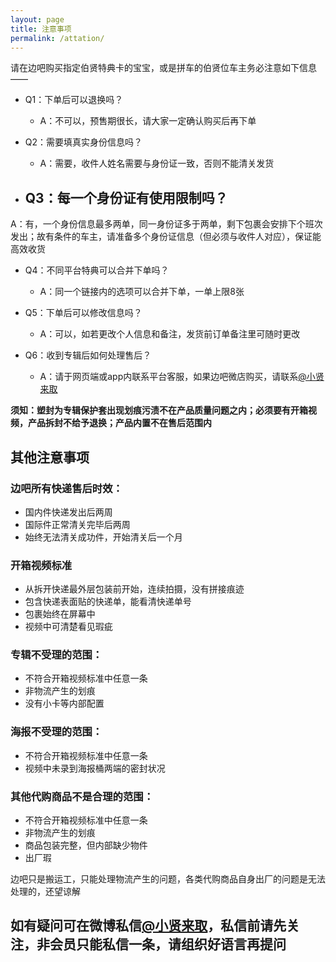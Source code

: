 ```yaml
---
layout: page
title: 注意事项
permalink: /attation/
---
```


请在边吧购买指定伯贤特典卡的宝宝，或是拼车的伯贤位车主务必注意如下信息——

- Q1：下单后可以退换吗？
  - A：不可以，预售期很长，请大家一定确认购买后再下单

- Q2：需要填真实身份信息吗？
  - A：需要，收件人姓名需要与身份证一致，否则不能清关发货

- Q3：每一个身份证有使用限制吗？
  - 
A：有，一个身份信息最多两单，同一身份证多于两单，剩下包裹会安排下个班次发出；故有条件的车主，请准备多个身份证信息（但必须与收件人对应），保证能高效收货

- Q4：不同平台特典可以合并下单吗？
  - A：同一个链接内的选项可以合并下单，一单上限8张

- Q5：下单后可以修改信息吗？
  - A：可以，如若更改个人信息和备注，发货前订单备注里可随时更改

- Q6：收到专辑后如何处理售后？
  - A：请于网页端或app内联系平台客服，如果边吧微店购买，请联系[@小贤来取](https://weibo.com/u/7440442261)

**须知：塑封为专辑保护套出现划痕污渍不在产品质量问题之内；必须要有开箱视频，产品拆封不给予退换；产品内置不在售后范围内**

## 其他注意事项

### 边吧所有快递售后时效：
- 国内件快递发出后两周
- 国际件正常清关完毕后两周
- 始终无法清关成功件，开始清关后一个月

### 开箱视频标准
- 从拆开快递最外层包装前开始，连续拍摄，没有拼接痕迹
- 包含快递表面贴的快递单，能看清快递单号
- 包裹始终在屏幕中
- 视频中可清楚看见瑕疵

### 专辑不受理的范围：
- 不符合开箱视频标准中任意一条
- 非物流产生的划痕
- 没有小卡等内部配置

### 海报不受理的范围：
- 不符合开箱视频标准中任意一条
- 视频中未录到海报桶两端的密封状况

### 其他代购商品不是合理的范围：
- 不符合开箱视频标准中任意一条
- 非物流产生的划痕
- 商品包装完整，但内部缺少物件
- 出厂瑕

边吧只是搬运工，只能处理物流产生的问题，各类代购商品自身出厂的问题是无法处理的，还望谅解

## 如有疑问可在微博私信[**@小贤来取**](https://weibo.com/u/7440442261)，私信前请先关注，非会员只能私信一条，请组织好语言再提问
